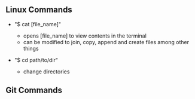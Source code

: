 ## Linux Commands

- "$ cat [file_name]"
    - opens [file_name] to view contents in the terminal
    - can be modified to join, copy, append and create files among other things

- "$ cd path/to/dir"
    - change directories


## Git Commands





